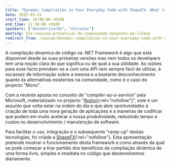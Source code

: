 ```yaml
---
title: "Dynamic Compilation in Your Everyday Code with ShapeFX. What is it and why should you care"
date: 2015-03-21
start_time: 10:00:00 +0100
end_time: 11:30:00 +0100
speakers: ["dotnetricardo", "chirutac"]
meeting: 52a-reuniao-presencial-da-comunidade-netponto-em-lisboa
redirect_from: /sessao/dynamic-compilation-in-your-everyday-code-with-shapefx-what-is-it-and-why-should-you-care/
---
```

A compilação dinamica de código na .NET Framework é algo que está disponivel desde as suas primeiras versões mas nem todos os developers tem uma noção clara do que significa ou de qual a sua utilidade. As razões para esse facto prendem-se a com uma API nem sempre facil de utilizar, à escassez de informação sobre a mesma e a bastante desconhecimento quanto às alternativas existentes na comunidade, como é o caso do projecto "Mono".

Com a recente aposta no conceito de "compiler-as-a-service" pela Microsoft, materializado no projecto "[Roslyn][1]{:rel="nofollow"}", este é um assunto que volta estar na ordem do dia e que abre oportunidades à criação de toda uma nova geração de aplicações e a maneiras de codificar que podem em muito acelerar a nossa produtividade, reduzindo tempo e custos no desenvolvimento / manutenção de software.

Para facilitar o uso, integração e o subsequente "ramp-up" destas tecnologias, foi criada a [ShapeFX][2]{:rel="nofollow"}. Esta apresentação pretende mostrar o funcionamento desta framework e como através da qual se pode começar a tirar partido dos benefícios da compilação dinâmica de uma forma livre, simples e imediata no código que desenvolvemos diáriamente.

[1]: https://github.com/dotnet/roslyn
[2]: http://shapeframework.net


